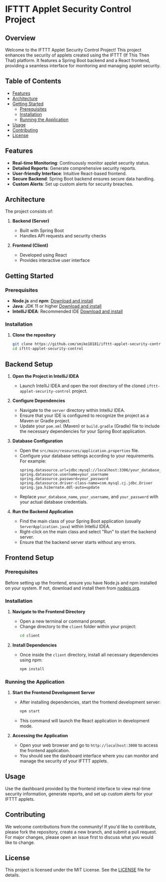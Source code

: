 # IFTTT Applet Security Control Project

## Overview

Welcome to the IFTTT Applet Security Control Project! This project enhances the security of applets created using the IFTTT (If This Then That) platform. It features a Spring Boot backend and a React frontend, providing a seamless interface for monitoring and managing applet security.

## Table of Contents

- [Features](#features)
- [Architecture](#architecture)
- [Getting Started](#getting-started)
  - [Prerequisites](#prerequisites)
  - [Installation](#installation)
  - [Running the Application](#running-the-application)
- [Usage](#usage)
- [Contributing](#contributing)
- [License](#license)

## Features

- **Real-time Monitoring**: Continuously monitor applet security status.
- **Detailed Reports**: Generate comprehensive security reports.
- **User-friendly Interface**: Intuitive React-based frontend.
- **Secure Backend**: Spring Boot backend ensures secure data handling.
- **Custom Alerts**: Set up custom alerts for security breaches.

## Architecture

The project consists of:

1. **Backend (Server)**
   - Built with Spring Boot
   - Handles API requests and security checks

2. **Frontend (Client)**
   - Developed using React
   - Provides interactive user interface

## Getting Started

### Prerequisites

- **Node.js** and **npm**: [Download and install](https://nodejs.org/)
- **Java**: JDK 11 or higher [Download and install](https://www.oracle.com/java/technologies/javase-jdk11-downloads.html)
- **IntelliJ IDEA**: Recommended IDE [Download and install](https://www.jetbrains.com/idea/)

### Installation

1. **Clone the repository**
   ```bash
   git clone https://github.com/smike18181/ifttt-applet-security-control.git
   cd ifttt-applet-security-control

## Backend Setup

1. **Open the Project in IntelliJ IDEA**
   - Launch IntelliJ IDEA and open the root directory of the cloned `ifttt-applet-security-control` project.

2. **Configure Dependencies**
   - Navigate to the `server` directory within IntelliJ IDEA.
   - Ensure that your IDE is configured to recognize the project as a Maven or Gradle project.
   - Update your `pom.xml` (Maven) or `build.gradle` (Gradle) file to include the necessary dependencies for your Spring Boot application.

3. **Database Configuration**
   - Open the `src/main/resources/application.properties` file.
   - Configure your database settings according to your requirements. For example:
     ```properties
     spring.datasource.url=jdbc:mysql://localhost:3306/your_database_name
     spring.datasource.username=your_username
     spring.datasource.password=your_password
     spring.datasource.driver-class-name=com.mysql.cj.jdbc.Driver
     spring.jpa.hibernate.ddl-auto=update
     ```
   - Replace `your_database_name`, `your_username`, and `your_password` with your actual database credentials.

4. **Run the Backend Application**
   - Find the main class of your Spring Boot application (usually `ServerApplication.java`) within IntelliJ IDEA.
   - Right-click on the main class and select "Run" to start the backend server.
   - Ensure that the backend server starts without any errors.

## Frontend Setup

### Prerequisites

Before setting up the frontend, ensure you have Node.js and npm installed on your system. If not, download and install them from [nodejs.org](https://nodejs.org/).

### Installation

1. **Navigate to the Frontend Directory**
   - Open a new terminal or command prompt.
   - Change directory to the `client` folder within your project:
     ```bash
     cd client
     ```

2. **Install Dependencies**
   - Once inside the `client` directory, install all necessary dependencies using npm:
     ```bash
     npm install
     ```

### Running the Application

1. **Start the Frontend Development Server**
   - After installing dependencies, start the frontend development server:
     ```bash
     npm start
     ```
   - This command will launch the React application in development mode. 

2. **Accessing the Application**
   - Open your web browser and go to `http://localhost:3000` to access the frontend application.
   - You should see the dashboard interface where you can monitor and manage the security of your IFTTT applets.

## Usage

Use the dashboard provided by the frontend interface to view real-time security information, generate reports, and set up custom alerts for your IFTTT applets.

## Contributing

We welcome contributions from the community! If you'd like to contribute, please fork the repository, create a new branch, and submit a pull request. For major changes, please open an issue first to discuss what you would like to change.

## License

This project is licensed under the MIT License. See the [LICENSE](LICENSE) file for details.

